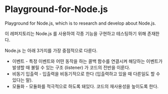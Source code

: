 # Playground-for-Node.js
Playground for Node.js, which is to research and develop about Node.js.

이 레퍼지토리는 Node.js 를 사용하여 각종 기능을 구현하고 테스팅하기 위해 존재한다.

Node.js 는 아래 3가지를 가장 중점적으로 다룬다.

* 이벤트 - 특정 이벤트와 어떤 동작을 하는 콜백 함수를 연결시켜 해당하는 이벤트가 발생할 때 불릴 수 있는 구조 (listener) 가 코드의 전반을 이룬다.
* 비동기 입출력 - 입출력을 비동기적으로 한다 (입출력하고 있을 때 다른일도 할 수 있다는 말).
* 모듈화 - 모듈화를 적극적으로 하도록 돼있다. 코드의 재사용성을 높이도록 한다.
